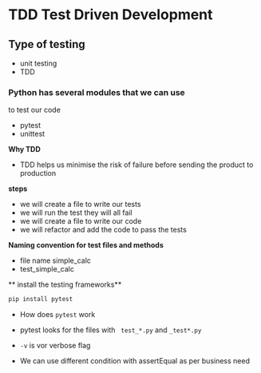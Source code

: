 # TDD Test Driven Development 
## Type of testing
- unit testing
- TDD

### Python has several modules that we can use 
to test our code
- pytest
- unittest

**Why TDD**
- TDD helps us minimise the risk of failure before sending the product to production 

**steps**
- we will create a file to write our tests
- we will run the test they will all fail
- we will create a file to write our code
- we will refactor and add the code to pass the tests

**Naming convention for test files and methods**
- file name simple_calc
- test_simple_calc
 
** install the testing frameworks**

```python
pip install pytest
```

- How does ```pytest``` work

- pytest looks for the files with ``` test_*.py``` and ```_test*.py```
- ```-v``` is vor verbose flag

- We can use different condition with assertEqual as per business need
